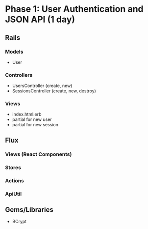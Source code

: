 # Phase 1: User Authentication and JSON API (1 day)

## Rails
### Models
* User

### Controllers
* UsersController (create, new)
* SessionsController (create, new, destroy)

### Views
* index.html.erb
* partial for new user
* partial for new session

## Flux
### Views (React Components)

### Stores

### Actions

### ApiUtil

## Gems/Libraries
* BCrypt
